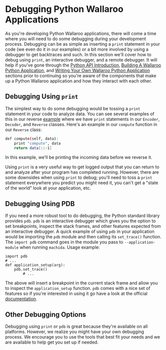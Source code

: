 # Debugging Python Wallaroo Applications

As you're developing Python Wallaroo applications, there will come a time where you will need to do some debugging during your development process. Debugging can be as simple as inserting a `print` statement in your code (we even do it in our examples) or a bit more involved by using a debugger to get backtraces and such. In this section we'll cover how to debug using `print`, an interactive debugger, and a remote debugger. It will help if you've gone through the [Python API Introduction](book/python/intro.md), [Building A Wallaroo Python Application](book/python/building.md), and [Writing Your Own Wallaroo Python Application](book/python/writing-your-own-application.md) sections prior to continuing so you're aware of the components that make up a Python Wallaroo application and how they interact with each other.

## Debugging Using `print`

The simplest way to do some debugging would be tossing a `print` statement in your code to analyze data. You can see several examples of this in our reverse [example](https://github.com/WallarooLabs/wallaroo/tree/release-0.1.1/examples/python/reverse/reverse.py) where we have `print` statements in our `Encoder`, `Decoder`, and `Reverse` classes. Here's an example in our `compute` function in our `Reverse` class:

```bash
def compute(self, data):
    print "compute", data
    return data[::-1]
```

In this example, we'll be printing the incoming data before we reverse it.


Using `print` is a very useful way to get logged output that you can return to and analyze after your program has completed running. However, there are some downsides when using `print` to debug; you'll need to toss a `print` statement everywhere you predict you might need it, you can't get a "state of the world" look at your application, etc.

## Debugging Using PDB

 If you need a more robust tool to do debugging, the Python standard library provides `pdb`. `pdb` is an interactive debugger which gives you the option to set breakpoints, inspect the stack frames, and other features expected from an interactive debugger. A quick example of using `pdb` in your application would be importing the `pdb` module and then calling its `set_trace()` function. The `import pdb` command goes in the module you pass to `--application-module` when running `machida`. Usage example:

```
import pdb
# ...
def application_setup(arg):
    pdb.set_trace()
        # ...
```

The above will insert a breakpoint in the current stack frame and allow you to inspect the `application_setup` function. `pdb` comes with a nice set of features so if you're interested in using it go have a look at the official [documentation](https://docs.python.org/2/library/pdb.html).

## Other Debugging Options

Debugging using `print` or `pdb` is great because they're available on all platforms. However, we realize you might have your own debugging process. We encourage you to use the tools that best fit your needs and we are available to help get you set up if needed.
